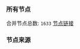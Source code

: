 ### 所有节点
合并节点总数: `1633`
[节点链接](https://raw.githubusercontent.com/rzhy1/11/master/sub/sub_merge_base64.txt)

### 节点来源
